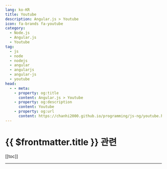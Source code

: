 ```yaml
---
lang: ko-KR
title: Youtube
description: Angular.js > Youtube
icon: fa-brands fa-youtube
category: 
  - Node.js
  - Angular.js
  - Youtube
tag: 
  - js
  - node
  - nodejs
  - angular
  - angularjs
  - angular-js
  - youtube
head:
  - - meta:
    - property: og:title
      content: Angular.js > Youtube
    - property: og:description
      content: Youtube
    - property: og:url
      content: https://chanhi2000.github.io/programming/js-ng/youtube.html
---
```


# {{ $frontmatter.title }} 관련

[[toc]]

---

<MyYouTubeItems jsonName="yu-ngconfonline" /><!-- ng-conf -->
<MyYouTubeItems jsonName="yu-theigorsedov" /><!-- Igor Sedov -->
<MyYouTubeItems jsonName="yu-JamiltonQO" /><!-- Jamilton Quintero Osorio -->
<MyYouTubeItems jsonName="yu-OpenSauced" /><!-- The Secret Sauce -->
<MyYouTubeItems jsonName="yu-LearningPartnerDigital" /><!-- Learning Partner -->
<MyYouTubeItems jsonName="yu-deborah_kurata" /><!-- Deborah Kurata -->

<TagLinks />